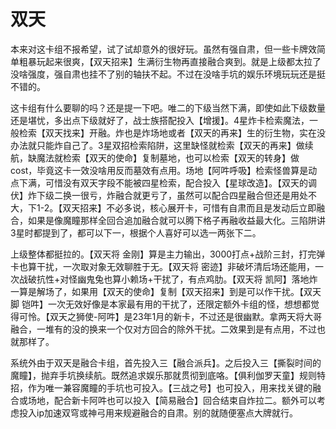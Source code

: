 # 双天

本来对这卡组不报希望，试了试却意外的很好玩。虽然有强自肃，但一些卡牌效简单粗暴玩起来很爽，【双天招来】生满衍生物再直接融合爽到。就是上级都太拉了没啥强度，强自肃也挂不了别的轴扶不起。不过在没啥手坑的娱乐环境玩玩还是挺不错的。

这卡组有什么要聊的吗？还是提一下吧。唯二的下级当然下满，即使如此下级数量还是堪忧，多出点下级就好了，战士族搭配投入【增援】。4星炸卡检索魔法，一般检索【双天找来】开融。炸也是炸场地或者【双天的再来】生的衍生物，实在没办法就只能炸自己了。3星双招检索陷阱，这里缺怪就检索【双天的再来】做续航，缺魔法就检索【双天的使命】复制墓地，也可以检索【双天的转身】做cost，毕竟这卡一效没啥用反而墓效有点用。场地【阿吽呼吸】检索怪兽算是动点下满，可惜没有双天字段不能被四星检索，配合投入【星球改造】。【双天的调伏】炸下级二换一很亏，炸融合就更亏了，虽然可以配合四星融合但还是用处不大，下1-2。【双天招来】不必多说，核心展开卡，可惜有自肃而且是发动后立即融合，如果是像魔瞳那样全回合追加融合就可以腾下格子再融收益最大化。三陷阱讲3星时都提到了，都可以下一，根据个人喜好可以选一两张下二。

上级整体都挺拉的。【双天将 金刚】算是主力输出，3000打点+战阶三封，打完弹卡也算干扰，一次取对象无效聊胜于无。【双天将 密迹】非破坏清后场还能用，一次战破抗性+对怪幽鬼兔也算小赖场+干扰了，有点鸡肋。【双天将 凯阿】落地炸一算是解场了，如果用【双天的使命】复制【双天招来】到是可以作干扰。【双天脚 铠吽】一次无效好像是本家最有用的干扰了，还限定额外卡组的怪，想想都觉得可怜。【双天之狮使-阿吽】是23年1月的新卡，不过还是很幽默。拿两天将大哥融合，一堆有的没的换来一个仅对方回合的除外干扰。二效果到是有点用，不过也就那样了。

系统外由于双天是融合卡组，首先投入三【融合派兵】。之后投入三【撕裂时间的魔瞳】，抛弃手坑换续航。既然追求娱乐那就贯彻到底咯。【俱利伽罗天童】规则特招，作为唯一兼容魔瞳的手坑也可投入。【三战之号】也可投入，用来找关键的融合或场地，配合新卡阿吽也可以投入【简易融合】回合结束自炸拉二。额外可以考虑投入ip加速双穹或神弓用来规避融合的自肃。别的就随便塞点大牌就行。
